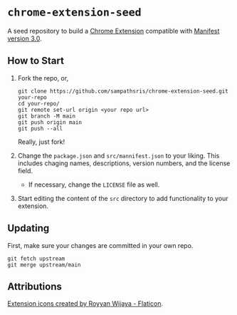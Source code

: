 # `chrome-extension-seed`

A seed repository to build a [Chrome Extension](https://developer.chrome.com/docs/extensions/mv3/) compatible with [Manifest version 3.0](https://developer.chrome.com/docs/extensions/mv3/intro/).


## How to Start

1. Fork the repo, or,

    ```
    git clone https://github.com/sampathsris/chrome-extension-seed.git your-repo
    cd your-repo/
    git remote set-url origin <your repo url>
    git branch -M main
    git push origin main
    git push --all
    ```

    Really, just fork!
2. Change the `package.json` and `src/mannifest.json` to your liking. This includes chaging names, descriptions, version numbers, and the license field.
    - If necessary, change the `LICENSE` file as well.
3. Start editing the content of the `src` directory to add functionality to your extension.


## Updating

First, make sure your changes are committed in your own repo.

```
git fetch upstream
git merge upstream/main
```


## Attributions

[Extension icons created by Royyan Wijaya - Flaticon](https://www.flaticon.com/free-icons/extension).
